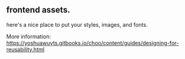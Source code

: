 ## frontend assets.

here's a nice place to put your styles, images, and fonts.

More information:  https://yoshuawuyts.gitbooks.io/choo/content/guides/designing-for-reusability.html
